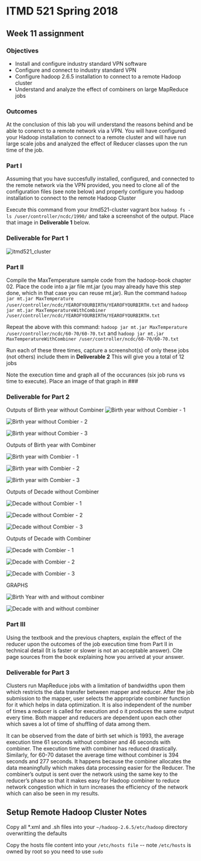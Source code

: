 # ITMD 521 Spring 2018

## Week 11 assignment

### Objectives 

* Install and configure industry standard VPN software 
* Configure and connect to industry standard VPN 
* Configure hadoop 2.6.5 installation to connect to a remote Hadoop cluster 
* Understand and analyze the effect of combiners on large MapReduce jobs

### Outcomes 

At the conclusion of this lab you will understand the reasons behind and be able to conenct to a remote network via a VPN.  You will have configured your Hadoop installation to connect to a remote cluster and will have run large scale jobs and analyzed the effect of Reducer classes upon the run time of the job.


### Part I

Assuming that you have succesfully installed, configured, and connected to the remote network via the VPN provided, you need to clone all of the configuration files (see note below) and properly configure you hadoop installation to connect to the remote Hadoop Cluster

Execute this command from your itmd521-cluster vagrant box ```hadoop fs -ls /user/controller/ncdc/1990/``` and take a screenshot of the output.  Place that image in **Deliverable 1** below.

### Deliverable for Part 1
![itmd521_cluster](https://github.com/illinoistech-itm/ssaxena12/blob/master/ITMD-521/Week-11/Images/Part%20-1.PNG)

### Part II 

Compile the MaxTemperature sample code from the hadoop-book chapter 02.  Place the code into a jar file mt.jar (you may already have this step done, which in that case you can reuse mt.jar).  Run the command ```hadoop jar mt.jar MaxTemperature /user/controller/ncdc/YEAROFYOURBIRTH/YEAROFYOURBIRTH.txt``` and ```hadoop jar mt.jar MaxTemperatureWithCombiner /user/controller/ncdc/YEAROFYOURBIRTH/YEAROFYOURBIRTH.txt```

Repeat the above with this command:  ```hadoop jar mt.jar MaxTemperature /user/controller/ncdc/60-70/60-70.txt``` and ```hadoop jar mt.jar MaxTemperatureWithCombiner /user/controller/ncdc/60-70/60-70.txt```

Run each of these three times, capture a screenshot(s) of only these jobs (not others) include them in **Deliverable 2**   This will give you a total of 12 jobs

Note the execution time and graph all of the occurances (six job runs vs time to execute).  Place an image of that graph in ### 

### Deliverable for Part 2

 Outputs of Birth year without Combiner
![Birth year without Combier - 1](https://github.com/illinoistech-itm/ssaxena12/blob/master/ITMD-521/Week-11/Images/1%20-%20a.PNG)

![Birth year without Combier - 2](https://github.com/illinoistech-itm/ssaxena12/blob/master/ITMD-521/Week-11/Images/1%20-%20b.PNG)

![Birth year without Combier - 3](https://github.com/illinoistech-itm/ssaxena12/blob/master/ITMD-521/Week-11/Images/1%20-%20c.PNG)

 Outputs of Birth year with Combiner

![Birth year with Combier - 1](https://github.com/illinoistech-itm/ssaxena12/blob/master/ITMD-521/Week-11/Images/2%20-%20a.PNG)

![Birth year with Combier - 2](https://github.com/illinoistech-itm/ssaxena12/blob/master/ITMD-521/Week-11/Images/2%20-%20b.PNG)

![Birth year with Combier - 3](https://github.com/illinoistech-itm/ssaxena12/blob/master/ITMD-521/Week-11/Images/2%20-%20c.PNG)

 Outputs of Decade without Combiner

![Decade without Combier - 1](https://github.com/illinoistech-itm/ssaxena12/blob/master/ITMD-521/Week-11/Images/3%20-%20a.PNG)

![Decade without Combier - 2](https://github.com/illinoistech-itm/ssaxena12/blob/master/ITMD-521/Week-11/Images/3%20-%20b.PNG)

![Decade without Combier - 3](https://github.com/illinoistech-itm/ssaxena12/blob/master/ITMD-521/Week-11/Images/3%20-%20c.PNG)

 Outputs of Decade with Combiner

![Decade with Combier - 1](https://github.com/illinoistech-itm/ssaxena12/blob/master/ITMD-521/Week-11/Images/4%20-%20a.PNG)

![Decade with Combier - 2](https://github.com/illinoistech-itm/ssaxena12/blob/master/ITMD-521/Week-11/Images/4%20-%20b.PNG)

![Decade with Combier - 3](https://github.com/illinoistech-itm/ssaxena12/blob/master/ITMD-521/Week-11/Images/4%20-%20c.PNG)

 GRAPHS
 
![Birth Year with and without combiner](https://github.com/illinoistech-itm/ssaxena12/blob/master/ITMD-521/Week-11/Images/Birth%20Year%20with%20and%20without%20combiner.PNG)

![Decade with and without combiner](https://github.com/illinoistech-itm/ssaxena12/blob/master/ITMD-521/Week-11/Images/Decade%20with%20and%20without%20combiner.PNG)


### Part III

Using the textbook and the previous chapters, explain the effect of the reducer upon the outcomes of the job execution time from Part II in technical detail (It is faster or slower is not an acceptable answer).  Cite page sources from the book explaining how you arrived at your answer.
### Deliverable for Part 3

Clusters run MapReduce jobs with a limitation of bandwidths upon them which restricts the data transfer between mapper and reducer. After the job submission to the mapper, user selects the appropriate combiner function for it which helps in data optimization. It is also independent of the number of times a reducer is called for execution and o it produces the same output every time. Both mapper and reducers are dependent upon each other which saves a lot of time of shuffling of data among them.

It can be observed from the date of birth set which is 1993, the average execution time 61 seconds without combiner and 46 seconds with combiner. The execution time with combiner has reduced drastically. Similarly, for 60-70 dataset the average time without combiner is 394 seconds and 277 seconds. It happens because the combiner allocates the data meaningfully which makes data processing easier for the Reducer. The combiner’s output is sent over the network using the same key to the reducer’s phase so that it makes easy for Hadoop combiner to reduce network congestion which in turn increases the efficiency of the network which can also be seen in my results.


## Setup Remote Hadoop Cluster Notes

Copy all *.xml and .sh files into your ```~/hadoop-2.6.5/etc/hadoop``` directory overwritting the defaults 

Copy the hosts file content into your ```/etc/hosts file``` -- note ```/etc/hosts``` is owned by root so you need to use ```sudo```

